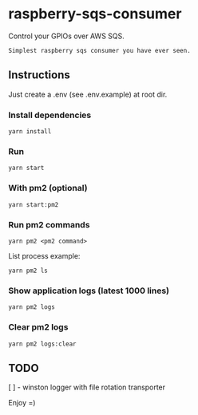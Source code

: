 # raspberry-sqs-consumer

Control your GPIOs over AWS SQS.


`Simplest raspberry sqs consumer you have ever seen.`

## Instructions
Just create a .env (see .env.example) at root dir.

### Install dependencies
```yarn install```

### Run
```yarn start```

### With pm2 (optional)

```yarn start:pm2```

### Run pm2 commands

```yarn pm2 <pm2 command>```

List process example:

```yarn pm2 ls```

### Show application logs (latest 1000 lines)
```yarn pm2 logs```

### Clear pm2 logs
```yarn pm2 logs:clear```

## TODO
[ ] - winston logger with file rotation transporter


Enjoy =)